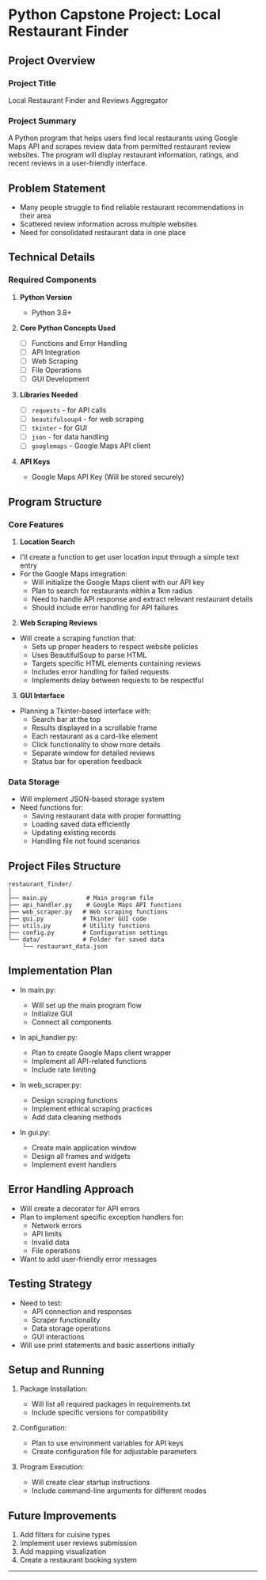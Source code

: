 # Python Capstone Project: Local Restaurant Finder


## Project Overview
### Project Title
Local Restaurant Finder and Reviews Aggregator

### Project Summary
A Python program that helps users find local restaurants using Google Maps API and scrapes review data from permitted restaurant review websites. The program will display restaurant information, ratings, and recent reviews in a user-friendly interface.

## Problem Statement
- Many people struggle to find reliable restaurant recommendations in their area
- Scattered review information across multiple websites
- Need for consolidated restaurant data in one place

## Technical Details
### Required Components
1. **Python Version**
   - Python 3.8+

2. **Core Python Concepts Used**
   - [ ] Functions and Error Handling
   - [ ] API Integration
   - [ ] Web Scraping
   - [ ] File Operations
   - [ ] GUI Development

3. **Libraries Needed**
   - [ ] `requests` - for API calls
   - [ ] `beautifulsoup4` - for web scraping
   - [ ] `tkinter` - for GUI
   - [ ] `json` - for data handling
   - [ ] `googlemaps` - Google Maps API client

4. **API Keys**
   - Google Maps API Key (Will be stored securely)

## Program Structure
### Core Features

1. **Location Search**
- I'll create a function to get user location input through a simple text entry
- For the Google Maps integration:
  - Will initialize the Google Maps client with our API key
  - Plan to search for restaurants within a 1km radius
  - Need to handle API response and extract relevant restaurant details
  - Should include error handling for API failures

2. **Web Scraping Reviews**
- Will create a scraping function that:
  - Sets up proper headers to respect website policies
  - Uses BeautifulSoup to parse HTML
  - Targets specific HTML elements containing reviews
  - Includes error handling for failed requests
  - Implements delay between requests to be respectful

3. **GUI Interface**
- Planning a Tkinter-based interface with:
  - Search bar at the top
  - Results displayed in a scrollable frame
  - Each restaurant as a card-like element
  - Click functionality to show more details
  - Separate window for detailed reviews
  - Status bar for operation feedback

### Data Storage
- Will implement JSON-based storage system
- Need functions for:
  - Saving restaurant data with proper formatting
  - Loading saved data efficiently
  - Updating existing records
  - Handling file not found scenarios

## Project Files Structure
```
restaurant_finder/
│
├── main.py           # Main program file
├── api_handler.py    # Google Maps API functions
├── web_scraper.py   # Web scraping functions
├── gui.py           # Tkinter GUI code
├── utils.py         # Utility functions
├── config.py        # Configuration settings
└── data/            # Folder for saved data
    └── restaurant_data.json
```

## Implementation Plan
- In main.py:
  - Will set up the main program flow
  - Initialize GUI
  - Connect all components

- In api_handler.py:
  - Plan to create Google Maps client wrapper
  - Implement all API-related functions
  - Include rate limiting

- In web_scraper.py:
  - Design scraping functions
  - Implement ethical scraping practices
  - Add data cleaning methods

- In gui.py:
  - Create main application window
  - Design all frames and widgets
  - Implement event handlers

## Error Handling Approach
- Will create a decorator for API errors
- Plan to implement specific exception handlers for:
  - Network errors
  - API limits
  - Invalid data
  - File operations
- Want to add user-friendly error messages

## Testing Strategy
- Need to test:
  - API connection and responses
  - Scraper functionality
  - Data storage operations
  - GUI interactions
- Will use print statements and basic assertions initially

## Setup and Running
1. Package Installation:
   - Will list all required packages in requirements.txt
   - Include specific versions for compatibility

2. Configuration:
   - Plan to use environment variables for API keys
   - Create configuration file for adjustable parameters

3. Program Execution:
   - Will create clear startup instructions
   - Include command-line arguments for different modes

## Future Improvements
1. Add filters for cuisine types
2. Implement user reviews submission
3. Add mapping visualization
4. Create a restaurant booking system

---